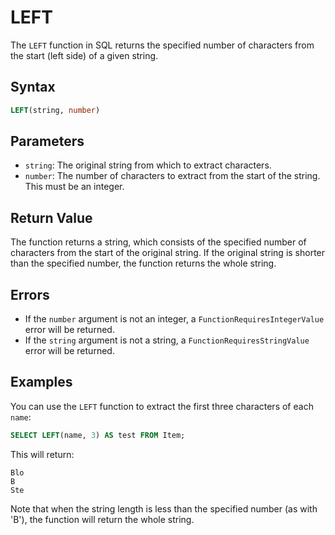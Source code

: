 # LEFT

The `LEFT` function in SQL returns the specified number of characters from the start (left side) of a given string.

## Syntax

```sql
LEFT(string, number)
```

## Parameters

- `string`: The original string from which to extract characters.
- `number`: The number of characters to extract from the start of the string. This must be an integer.

## Return Value

The function returns a string, which consists of the specified number of characters from the start of the original string. If the original string is shorter than the specified number, the function returns the whole string.

## Errors

- If the `number` argument is not an integer, a `FunctionRequiresIntegerValue` error will be returned.
- If the `string` argument is not a string, a `FunctionRequiresStringValue` error will be returned.

## Examples

You can use the `LEFT` function to extract the first three characters of each `name`:

```sql
SELECT LEFT(name, 3) AS test FROM Item;
```

This will return:

```
Blo
B
Ste
```

Note that when the string length is less than the specified number (as with 'B'), the function will return the whole string.
